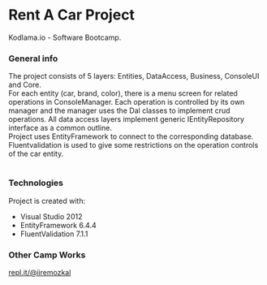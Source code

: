 # Rent A Car Project

Kodlama.io - Software Bootcamp.

### General info
The project consists of 5 layers: Entities, DataAccess, Business, ConsoleUI and Core.  
For each entity (car, brand, color), there is a menu screen for related operations in ConsoleManager. Each operation is controlled by its own manager and the manager uses the Dal classes to implement crud operations. All data access layers implement generic IEntityRepository interface as a common outline.  
Project uses EntityFramework to connect to the corresponding database.  
Fluentvalidation is used to give some restrictions on the operation controls of the car entity.
#

### Technologies
Project is created with:

* Visual Studio 2012
* EntityFramework 6.4.4
* FluentValidation 7.1.1

### Other Camp Works
[repl.it/@iiremozkal](https://repl.it/@iiremozkal)
